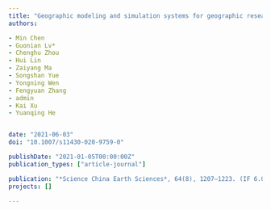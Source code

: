 ```yaml
---
title: "Geographic modeling and simulation systems for geographic research in the new era: Some thoughts on their development and construction"
authors:

- Min Chen
- Guonian Lv*
- Chenghu Zhou
- Hui Lin
- Zaiyang Ma
- Songshan Yue
- Yongning Wen
- Fengyuan Zhang
- admin
- Kai Xu
- Yuanqing He


date: "2021-06-03"
doi: "10.1007/s11430-020-9759-0"

publishDate: "2021-01-05T00:00:00Z"
publication_types: ["article-journal"]

publication: "*Science China Earth Sciences*, 64(8), 1207–1223. (IF 6.0, JCR Q1)"
projects: []

---
```



